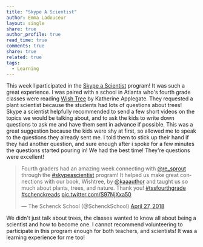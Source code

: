 ```yaml
---
title: "Skype A Scientist"
author: Emma Ladouceur
layout: single
share: true
author_profile: true
read_time: true
comments: true
share: true
related: true
tags:
  - Learning
---
```


This week I participated in the [Skype a Scientist](https://www.skypeascientist.com/) program! It was such a great experience. I was paired with a school in Atlanta who's fourth grade classes were reading [Wish Tree](https://www.nytimes.com/2017/09/05/books/review/katherine-applegate-wishtree.html) by Katherine Applegate. They requested a plant scientist because the students had lots of questions about trees! Skype a scientist helpfully recommended to send a few short videos on the topics we would be talking about, and to ask the kids to write down questions to ask me and have them sent in advance if possible. This was a great suggestion because the kids were shy at first, so allowed me to speak to the questions they already sent me. I told them to stick up their hand if they had another question, and sure enough after i spoke for a few minutes the questions started pouring in! We had the best time! They're questions were excellent!

<blockquote class="twitter-tweet" data-lang="en"><p lang="en" dir="ltr">Fourth graders had an amazing week connecting with <a href="https://twitter.com/re_sprout?ref_src=twsrc%5Etfw">@re_sprout</a> through the <a href="https://twitter.com/hashtag/skypeascientist?src=hash&amp;ref_src=twsrc%5Etfw">#skypeascientist</a> program!  It helped us make great connections with our book, Wishtree, by <a href="https://twitter.com/kaaauthor?ref_src=twsrc%5Etfw">@kaaauthor</a> and taught us so much about plants, trees, and nature.  Thank you!  <a href="https://twitter.com/hashtag/tssfourthgrade?src=hash&amp;ref_src=twsrc%5Etfw">#tssfourthgrade</a> <a href="https://twitter.com/hashtag/schenckreads?src=hash&amp;ref_src=twsrc%5Etfw">#schenckreads</a> <a href="https://t.co/S97NjXxa50">pic.twitter.com/S97NjXxa50</a></p>&mdash; The Schenck School (@SchenckSchool) <a href="https://twitter.com/SchenckSchool/status/989986632576258048?ref_src=twsrc%5Etfw">April 27, 2018</a></blockquote>
<script async src="https://platform.twitter.com/widgets.js" charset="utf-8"></script>

We didn't just talk about trees, the classes wanted to know all about being a scientist and how to become one. I cannot recommend volunteering to participate in this program enough for both teachers, and scientists! It was a learning experience for me too!
